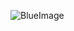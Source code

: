 ![BlueImage](https://user-images.githubusercontent.com/77009603/172500516-7f5b276e-dc68-4800-ba25-a11b26ff0a70.jpeg)
